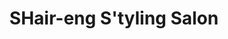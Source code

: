 ---
title: "SHair-eng S'tyling Salon"
url: /state-college/shair-eng-styling-salon/
shop: Friseur
---